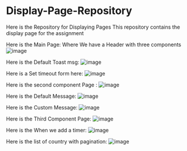 # Display-Page-Repository
Here is the Repository for Displaying Pages 
This repository contains the display page for the assignment

Here is the Main Page: Where We have a Header with three components
![image](https://github.com/Shubham7270/Display-Page-Repository/assets/116951620/7c29ef60-a5eb-4c87-9eff-45516ea40ae4)

Here is the Default Toast msg:
![image](https://github.com/Shubham7270/Display-Page-Repository/assets/116951620/9c7af273-dab7-4c97-af08-a05f31f38547)

Here is a Set timeout form here:
![image](https://github.com/Shubham7270/Display-Page-Repository/assets/116951620/7d7e314a-3250-4c94-a65d-82a813497a4c)

Here is the second component Page :
![image](https://github.com/Shubham7270/Display-Page-Repository/assets/116951620/662202fd-d393-4b0e-8052-37d9427b3aa1)

Here is the Default Message:
![image](https://github.com/Shubham7270/Display-Page-Repository/assets/116951620/7ae0c256-0d29-4147-ab81-de9b2ab9c18d)

Here is the Custom Message:
![image](https://github.com/Shubham7270/Display-Page-Repository/assets/116951620/11ac5185-1119-4487-a1da-da2e78c62ad6)

Here is the Third Component Page:
![image](https://github.com/Shubham7270/Display-Page-Repository/assets/116951620/10c6e880-faf1-48e7-abaf-1c20fbdd04ac)


Here is the When we add a timer:
![image](https://github.com/Shubham7270/Display-Page-Repository/assets/116951620/dfae0f42-55f7-4ad9-b9aa-c07b763c3ecd)

Here is the list of country with pagination:
![image](https://github.com/Shubham7270/Display-Page-Repository/assets/116951620/c4773b2c-7b53-4062-94a9-aa15b2781af3)

